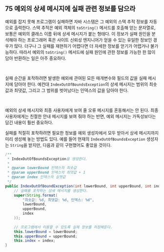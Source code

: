 ## 75 예외의 상세 메시지에 실패 관련 정보를 담으라

예외를 잡지 못해 프로그램이 실패하면 자바 시스템은 그 예외의 스택 추적 정보를 자동으로 출력한다. 스택 추적은 예외 객체의 `toString()` 메서드를 호출해 얻는 문자열로, 보통은 예외의 클래스 이름 뒤에 상세 메시지가 붙는 형태다. 이 정보가 실패 원인을 분석해야 하는 프로그래머 혹은 사이트 신뢰성 엔지니어가 얻을 수 있는 유일한 정보인 경우가 많다. 더구나 그 실패를 재현하기 어렵다면 더 자세한 정보를 얻기가 어렵거나 불가능하다. 따라서 예외의 `toString()` 메서드에 실패 원인에 관한 정보를 가능한 한 많이 담아 반환하는 일은 아주 중요하다.

<br />

실패 순간을 포착하려면 발생한 예외에 관여된 모든 매개변수와 필드의 값을 실패 메시지에 담아야 한다. 예컨대 `IndexOutOfBoundsException`의 상세 메시지는 범위의 최솟값과 최댓값, 그리고 그 범위를 벗어났다는 인덱스의 값을 담아야 한다.

<br />

예외의 상세 메시지와 최종 사용자에게 보여 줄 오류 메시지를 혼동해서는 안 된다. 최종 사용자에게는 친절한 안내 메시지를 보여 줘야 하는 반면, 예외 메시지는 가독성보다는 담긴 내용이 훨씬 중요하다.

실패를 적절히 포착하려면 필요한 정보를 예외 생성자에서 모두 받아서 상세 메시지까지 미리 생성해 놓는 방법도 있다. 예를 들어 현재의 `IndexOutOfBoundsException` 생성자는 `String`을 받지만, 다음과 같이 구현했어도 좋았을 것이다.

```java
/**
 * IndexOutOfBoundsException을 생성한다.
 *
 * @param lowerBound 인덱스의 최솟값
 * @param upperBound 인덱스의 최댓값 + 1
 * @param index 인덱스의 실젯값
 */
public IndexOutOfBoundException(int lowerBound, int upperBound, int index) {
    // 실패를 포착하는 상세 메시지를 생성한다.
    super(String.format(
        "최솟값: %d, 최댓값: %d, 인덱스: %d",
        lowerBound,
        upperBound,
        index
    ));
    
    // 프로그램에서 이용할 수 있도록 실제 정보를 저장해둔다.
    this.lowerBound = lowerBound;
    this.upperBound = upperBound;
    this.index = index;
}
```



